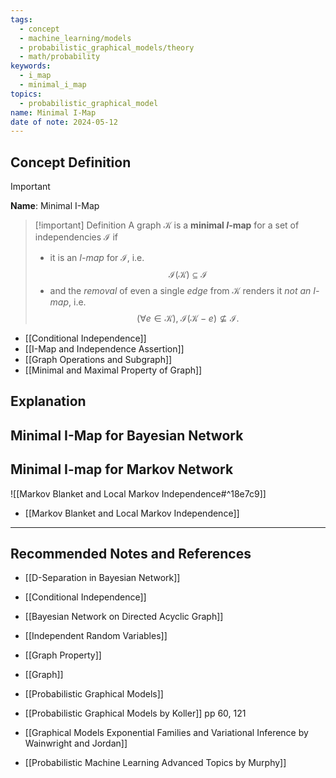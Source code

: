 ```yaml
---
tags:
  - concept
  - machine_learning/models
  - probabilistic_graphical_models/theory
  - math/probability
keywords:
  - i_map
  - minimal_i_map
topics:
  - probabilistic_graphical_model
name: Minimal I-Map
date of note: 2024-05-12
---
```


## Concept Definition

>[!important]
>**Name**: Minimal I-Map

>[!important] Definition
>A graph $\mathcal{K}$ is a **minimal $I$-map** for a set of independencies $\mathcal{I}$ if 
>- it is an *$I$-map* for $\mathcal{I}$, i.e. $$\mathcal{I}(\mathcal{K}) \subseteq \mathcal{I}$$
>- and the *removal* of even a single *edge* from $\mathcal{K}$ renders it *not an $I$-map*, i.e. $$(\forall e \in \mathcal{K}),\; \mathcal{I}\left(\mathcal{K} - e\right) \not\subseteq \mathcal{I}.$$

- [[Conditional Independence]]
- [[I-Map and Independence Assertion]]
- [[Graph Operations and Subgraph]]
- [[Minimal and Maximal Property of Graph]]


## Explanation


## Minimal I-Map for Bayesian Network



## Minimal I-map for Markov Network

![[Markov Blanket and Local Markov Independence#^18e7c9]]

- [[Markov Blanket and Local Markov Independence]]



-----------
##  Recommended Notes and References



- [[D-Separation in Bayesian Network]]
- [[Conditional Independence]]
- [[Bayesian Network on Directed Acyclic Graph]]
- [[Independent Random Variables]]


- [[Graph Property]]
- [[Graph]]
- [[Probabilistic Graphical Models]]


- [[Probabilistic Graphical Models by Koller]] pp 60, 121
- [[Graphical Models Exponential Families and Variational Inference by Wainwright and Jordan]]
- [[Probabilistic Machine Learning Advanced Topics by Murphy]]
